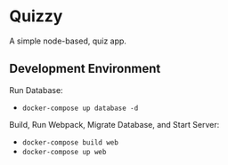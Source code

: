 # Quizzy

A simple node-based, quiz app.

## Development Environment

Run Database:

  - `docker-compose up database -d`

Build, Run Webpack, Migrate Database, and Start Server:

  - `docker-compose build web`
  - `docker-compose up web`
